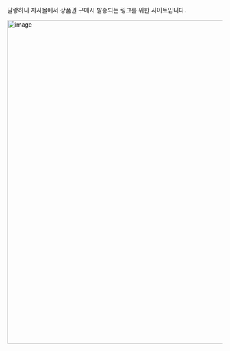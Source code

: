 말랑하니 자사몰에서 상품권 구매시
발송되는 링크를 위한 사이트입니다.

<img width="703" height="756" alt="image" src="https://github.com/user-attachments/assets/95f55810-2ee9-4382-88c3-38d84b75ce80" />
